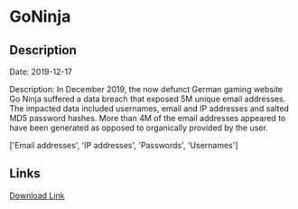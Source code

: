 # GoNinja

## Description

Date: 2019-12-17

Description:
In December 2019, the now defunct German gaming website Go Ninja suffered a data breach that exposed 5M unique email addresses. The impacted data included usernames, email and IP addresses and salted MD5 password hashes. More than 4M of the email addresses appeared to have been generated as opposed to organically provided by the user.


['Email addresses', 'IP addresses', 'Passwords', 'Usernames']

## Links

[Download Link](https://link-to.net/1229997/151.91903464652324/dynamic/?r=Z29uaW5qYS5kZQ==)